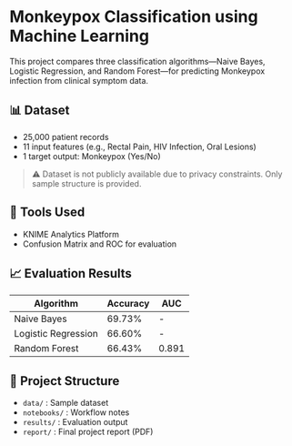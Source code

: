 # Monkeypox Classification using Machine Learning

This project compares three classification algorithms—Naive Bayes, Logistic Regression, and Random Forest—for predicting Monkeypox infection from clinical symptom data.

## 📊 Dataset
- 25,000 patient records
- 11 input features (e.g., Rectal Pain, HIV Infection, Oral Lesions)
- 1 target output: Monkeypox (Yes/No)

> ⚠️ Dataset is not publicly available due to privacy constraints. Only sample structure is provided.

## 🧰 Tools Used
- KNIME Analytics Platform
- Confusion Matrix and ROC for evaluation

## 📈 Evaluation Results

| Algorithm           | Accuracy | AUC     |
|---------------------|----------|---------|
| Naive Bayes         | 69.73%   | -       |
| Logistic Regression | 66.60%   | -       |
| Random Forest       | 66.43%   | 0.891   |

## 📂 Project Structure
- `data/` : Sample dataset
- `notebooks/` : Workflow notes
- `results/` : Evaluation output
- `report/` : Final project report (PDF)
